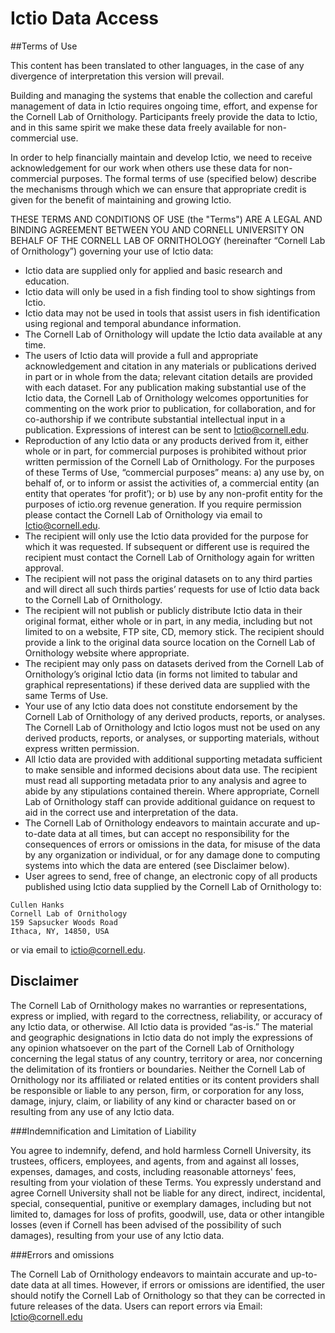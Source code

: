 # Ictio Data Access

##Terms of Use

This content has been translated to other languages, in the case of any divergence of
interpretation this version will prevail.

Building and managing the systems that enable the collection and careful management of data
in Ictio requires ongoing time, effort, and expense for the Cornell Lab of Ornithology.
Participants freely provide the data to Ictio, and in this same spirit we make these data freely
available for non-commercial use.

In order to help financially maintain and develop Ictio, we need to receive acknowledgement for
our work when others use these data for non-commercial purposes. The formal terms of use
(specified below) describe the mechanisms through which we can ensure that appropriate credit
is given for the benefit of maintaining and growing Ictio.

THESE TERMS AND CONDITIONS OF USE (the "Terms") ARE A LEGAL AND BINDING
AGREEMENT BETWEEN YOU AND CORNELL UNIVERSITY ON BEHALF OF THE CORNELL
LAB OF ORNITHOLOGY (hereinafter “Cornell Lab of Ornithology”) governing your use of Ictio
data:

- Ictio data are supplied only for applied and basic research and education.
- Ictio data will only be used in a fish finding tool to show sightings from Ictio.
- Ictio data may not be used in tools that assist users in fish identification using regional
and temporal abundance information.
- The Cornell Lab of Ornithology will update the Ictio data available at any time.
- The users of Ictio data will provide a full and appropriate acknowledgement and citation
in any materials or publications derived in part or in whole from the data; relevant citation
details are provided with each dataset. For any publication making substantial use of the
Ictio data, the Cornell Lab of Ornithology welcomes opportunities for commenting on the
work prior to publication, for collaboration, and for co-authorship if we contribute
substantial intellectual input in a publication. Expressions of interest can be sent to
[Ictio@cornell.edu](mailto://Ictio@cornell.edu).
- Reproduction of any Ictio data or any products derived from it, either whole or in part, for
commercial purposes is prohibited without prior written permission of the Cornell Lab of
Ornithology. For the purposes of these Terms of Use, “commercial purposes” means: a)
any use by, on behalf of, or to inform or assist the activities of, a commercial entity (an
entity that operates ‘for profit’); or b) use by any non-profit entity for the purposes of
ictio.org
revenue generation. If you require permission please contact the Cornell Lab of
Ornithology via email to Ictio@cornell.edu.
- The recipient will only use the Ictio data provided for the purpose for which it was
requested. If subsequent or different use is required the recipient must contact the
Cornell Lab of Ornithology again for written approval.
- The recipient will not pass the original datasets on to any third parties and will direct all
such thirds parties’ requests for use of Ictio data back to the Cornell Lab of Ornithology.
- The recipient will not publish or publicly distribute Ictio data in their original format, either
whole or in part, in any media, including but not limited to on a website, FTP site, CD,
memory stick. The recipient should provide a link to the original data source location on
the Cornell Lab of Ornithology website where appropriate.
- The recipient may only pass on datasets derived from the Cornell Lab of Ornithology’s
original Ictio data (in forms not limited to tabular and graphical representations) if these
derived data are supplied with the same Terms of Use.
- Your use of any Ictio data does not constitute endorsement by the Cornell Lab of
Ornithology of any derived products, reports, or analyses. The Cornell Lab of Ornithology
and Ictio logos must not be used on any derived products, reports, or analyses, or
supporting materials, without express written permission.
- All Ictio data are provided with additional supporting metadata sufficient to make sensible
and informed decisions about data use. The recipient must read all supporting metadata
prior to any analysis and agree to abide by any stipulations contained therein. Where
appropriate, Cornell Lab of Ornithology staff can provide additional guidance on request
to aid in the correct use and interpretation of the data.
- The Cornell Lab of Ornithology endeavors to maintain accurate and up-to-date data at all
times, but can accept no responsibility for the consequences of errors or omissions in
the data, for misuse of the data by any organization or individual, or for any damage
done to computing systems into which the data are entered (see Disclaimer below).
- User agrees to send, free of change, an electronic copy of all products published using
Ictio data supplied by the Cornell Lab of Ornithology to: 

```
Cullen Hanks
Cornell Lab of Ornithology
159 Sapsucker Woods Road
Ithaca, NY, 14850, USA 
```

or via email to [ictio@cornell.edu](mailto://ictio@cornell.edu).

## Disclaimer

The Cornell Lab of Ornithology makes no warranties or representations, express or implied, with
regard to the correctness, reliability, or accuracy of any Ictio data, or otherwise. All Ictio data is
provided “as-is.” The material and geographic designations in Ictio data do not imply the
expressions of any opinion whatsoever on the part of the Cornell Lab of Ornithology concerning
the legal status of any country, territory or area, nor concerning the delimitation of its frontiers or
boundaries. Neither the Cornell Lab of Ornithology nor its affiliated or related entities or its
content providers shall be responsible or liable to any person, firm, or corporation for any loss,
damage, injury, claim, or liability of any kind or character based on or resulting from any use of
any Ictio data.

###Indemnification and Limitation of Liability

You agree to indemnify, defend, and hold harmless Cornell University, its trustees, officers,
employees, and agents, from and against all losses, expenses, damages, and costs, including
reasonable attorneys' fees, resulting from your violation of these Terms. You expressly
understand and agree Cornell University shall not be liable for any direct, indirect, incidental,
special, consequential, punitive or exemplary damages, including but not limited to, damages for
loss of profits, goodwill, use, data or other intangible losses (even if Cornell has been advised of
the possibility of such damages), resulting from your use of any Ictio data.

###Errors and omissions

The Cornell Lab of Ornithology endeavors to maintain accurate and up-to-date data at all times.
However, if errors or omissions are identified, the user should notify the Cornell Lab of
Ornithology so that they can be corrected in future releases of the data. Users can report errors
via Email: [Ictio@cornell.edu](mailto://Ictio@cornell.edu)
